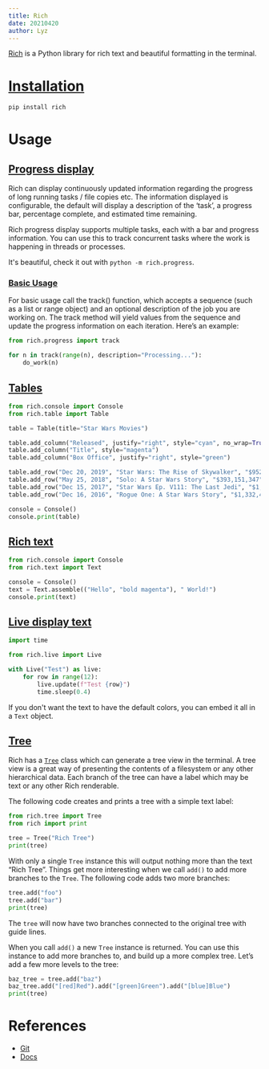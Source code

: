 ```yaml
---
title: Rich
date: 20210420
author: Lyz
---
```


[Rich](https://github.com/willmcgugan/rich) is a Python library for rich text
and beautiful formatting in the terminal.

# [Installation](https://rich.readthedocs.io/en/latest/introduction.html#installation)

```bash
pip install rich
```

# Usage

## [Progress display](https://rich.readthedocs.io/en/latest/progress.html)

Rich can display continuously updated information regarding the progress of long
running tasks / file copies etc. The information displayed is configurable, the
default will display a description of the ‘task’, a progress bar, percentage
complete, and estimated time remaining.

Rich progress display supports multiple tasks, each with a bar and progress
information. You can use this to track concurrent tasks where the work is
happening in threads or processes.

It's beautiful, check it out with `python -m rich.progress`.

### [Basic Usage](https://rich.readthedocs.io/en/latest/progress.html#basic-usage)

For basic usage call the track() function, which accepts a sequence (such as
a list or range object) and an optional description of the job you are working
on. The track method will yield values from the sequence and update the progress
information on each iteration. Here’s an example:

```python
from rich.progress import track

for n in track(range(n), description="Processing..."):
    do_work(n)
```

## [Tables](https://rich.readthedocs.io/en/latest/tables.html)

```python
from rich.console import Console
from rich.table import Table

table = Table(title="Star Wars Movies")

table.add_column("Released", justify="right", style="cyan", no_wrap=True)
table.add_column("Title", style="magenta")
table.add_column("Box Office", justify="right", style="green")

table.add_row("Dec 20, 2019", "Star Wars: The Rise of Skywalker", "$952,110,690")
table.add_row("May 25, 2018", "Solo: A Star Wars Story", "$393,151,347")
table.add_row("Dec 15, 2017", "Star Wars Ep. V111: The Last Jedi", "$1,332,539,889")
table.add_row("Dec 16, 2016", "Rogue One: A Star Wars Story", "$1,332,439,889")

console = Console()
console.print(table)
```

## [Rich text](https://rich.readthedocs.io/en/latest/text.html)

```python
from rich.console import Console
from rich.text import Text

console = Console()
text = Text.assemble(("Hello", "bold magenta"), " World!")
console.print(text)
```

## [Live display text](https://rich.readthedocs.io/en/latest/live.html)

```python
import time

from rich.live import Live

with Live("Test") as live:
    for row in range(12):
        live.update(f"Test {row}")
        time.sleep(0.4)
```

If you don't want the text to have the default colors, you can embed it all in
a `Text` object.

## [Tree](https://rich.readthedocs.io/en/latest/tree.html)

Rich has a [`Tree`](https://rich.readthedocs.io/en/latest/reference/tree.html#rich.tree.Tree) class which can generate a tree view in the terminal. A tree view is a great way of presenting the contents of a filesystem or any other hierarchical data. Each branch of the tree can have a label which may be text or any other Rich renderable.

The following code creates and prints a tree with a simple text label:

```python
from rich.tree import Tree
from rich import print

tree = Tree("Rich Tree")
print(tree)
```

With only a single `Tree` instance this will output nothing more than the text “Rich Tree”. Things get more interesting when we call `add()` to add more branches to the `Tree`. The following code adds two more branches:

```python
tree.add("foo")
tree.add("bar")
print(tree)
```

The `tree` will now have two branches connected to the original tree with guide lines.

When you call `add()` a new `Tree` instance is returned. You can use this instance to add more branches to, and build up a more complex tree. Let’s add a few more levels to the tree:

```python
baz_tree = tree.add("baz")
baz_tree.add("[red]Red").add("[green]Green").add("[blue]Blue")
print(tree)
```

# References

* [Git](https://github.com/willmcgugan/rich)
* [Docs](https://rich.readthedocs.io/en/latest/)

